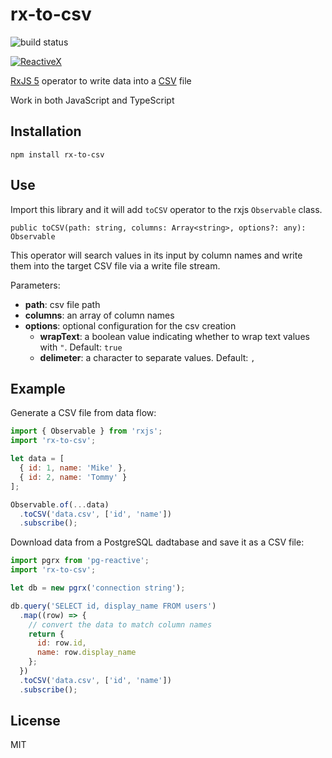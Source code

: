 # rx-to-csv

![build status](https://travis-ci.org/haoliangyu/rx-to-csv.svg?branch=master)

[![ReactiveX](http://reactivex.io/assets/Rx_Logo_S.png)](http://reactivex.io/)

[RxJS 5](http://reactivex.io/) operator to write data into a [CSV](https://en.wikipedia.org/wiki/Comma-separated_values) file

Work in both JavaScript and TypeScript

## Installation

```
npm install rx-to-csv
```

## Use

Import this library and it will add `toCSV` operator to the rxjs `Observable` class.

```
public toCSV(path: string, columns: Array<string>, options?: any): Observable
```

This operator will search values in its input by column names and write them into the target CSV file via a write file stream.

Parameters:

  * **path**: csv file path
  * **columns**: an array of column names
  * **options**: optional configuration for the csv creation
    * **wrapText**: a boolean value indicating whether to wrap text values with `"`. Default: `true`
    * **delimeter**: a character to separate values. Default: `,`

## Example

Generate a CSV file from data flow:

``` javascript
import { Observable } from 'rxjs';
import 'rx-to-csv';

let data = [
  { id: 1, name: 'Mike' },
  { id: 2, name: 'Tommy' }
];

Observable.of(...data)
  .toCSV('data.csv', ['id', 'name'])
  .subscribe();
```

Download data from a PostgreSQL dadtabase and save it as a CSV file:

``` javascript
import pgrx from 'pg-reactive';
import 'rx-to-csv';

let db = new pgrx('connection string');

db.query('SELECT id, display_name FROM users')
  .map((row) => {
    // convert the data to match column names
    return {
      id: row.id,
      name: row.display_name
    };
  })
  .toCSV('data.csv', ['id', 'name'])
  .subscribe();
```

## License

MIT

